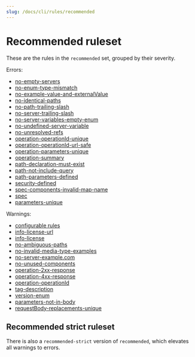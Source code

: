 ```yaml
---
slug: /docs/cli/rules/recommended
---
```


# Recommended ruleset

These are the rules in the `recommended` set, grouped by their severity.

Errors:

- [no-empty-servers](./no-empty-servers.md)
- [no-enum-type-mismatch](./no-enum-type-mismatch.md)
- [no-example-value-and-externalValue](./no-example-value-and-externalValue.md)
- [no-identical-paths](./no-identical-paths.md)
- [no-path-trailing-slash](./no-path-trailing-slash.md)
- [no-server-trailing-slash](./no-server-trailing-slash.md)
- [no-server-variables-empty-enum](./no-server-variables-empty-enum.md)
- [no-undefined-server-variable](./no-undefined-server-variable.md)
- [no-unresolved-refs](./no-unresolved-refs.md)
- [operation-operationId-unique](./operation-operationId-unique.md)
- [operation-operationId-url-safe](./operation-operationId-url-safe.md)
- [operation-parameters-unique](./operation-parameters-unique.md)
- [operation-summary](./operation-summary.md)
- [path-declaration-must-exist](./path-declaration-must-exist.md)
- [path-not-include-query](./path-not-include-query.md)
- [path-parameters-defined](./path-parameters-defined.md)
- [security-defined](./security-defined.md)
- [spec-components-invalid-map-name](./spec-components-invalid-map-name.md)
- [spec](./spec.md)
- [parameters-unique](./arazzo/parameters-unique.md)

Warnings:

- [configurable rules](./configurable-rules.md)
- [info-license-url](./info-license-url.md)
- [info-license](./info-license.md)
- [no-ambiguous-paths](./no-ambiguous-paths.md)
- [no-invalid-media-type-examples](./no-invalid-media-type-examples.md)
- [no-server-example.com](./no-server-example-com.md)
- [no-unused-components](./no-unused-components.md)
- [operation-2xx-response](./operation-2xx-response.md)
- [operation-4xx-response](./operation-4xx-response.md)
- [operation-operationId](./operation-operationId.md)
- [tag-description](./tag-description.md)
- [version-enum](./spot/version-enum.md)
- [parameters-not-in-body](./spot/parameters-not-in-body.md)
- [requestBody-replacements-unique](./arazzo/requestBody-replacements-unique.md)

## Recommended strict ruleset

There is also a `recommended-strict` version of `recommended`, which elevates all warnings to errors.
